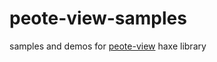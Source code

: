 # peote-view-samples
samples and demos for [peote-view](https://github.com/maitag/peote-view) haxe library
